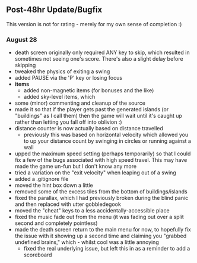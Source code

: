 ## Post-48hr Update/Bugfix

This version is not for rating - merely for my own sense of completion :)


### August 28

 - death screen originally only required ANY key to skip, which resulted in sometimes not seeing one's score.  There's also a slight delay before skipping
 - tweaked the physics of exiting a swing
 - added PAUSE via the 'P' key or losing focus
 - **items**
	 - added non-magnetic items (for bonuses and the like)
	 - added sky-level items, which 
 - some (minor) commenting and cleanup of the source
 - made it so that if the player gets past the generated islands (or "buildings" as I call them) then the game will wait until it's caught up rather than letting you fall off into oblivion :)
 - distance counter is now actually based on distance travelled
	- previously this was based on horizontal velocity which allowed you to up your distance count by swinging in circles or running against a wall
 - upped the maximum speed setting (perhaps temporarily) so that I could fix a few of the bugs associated with high speed travel.  This may have made the game un-fun but I don't know any more
 - tried a variation on the "exit velocity" when leaping out of a swing
 - added a .gitignore file
 - moved the hint box down a little
 - removed some of the excess tiles from the bottom of buildings/islands
 - fixed the parallax, which I had previously broken during the blind panic and then replaced with utter gobbledegook
 - moved the "cheat" keys to a less accidentally-accessible place
 - fixed the music fade out from the menu (it was fading out over a split second and completely pointless)
 - made the death screen return to the main menu for now, to hopefully fix the issue with it showing up a second time and claiming you "grabbed undefined brains," which - whilst cool was a little annoying
	- fixed the real underlying issue, but left this in as a reminder to add a scoreboard
